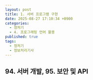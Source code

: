 ```yaml
---
layout: post
title: 1. 서버 프로그램 구현
date: 2025-08-27 17:10:34 +0900
categories:
  - 정처기
  - 4. 프로그래밍 언어 활용
published: true
tags:
  - 정처기
  - 정보처리기사
---
```

## 94. 서버 개발, 95. 보안 및 API 
